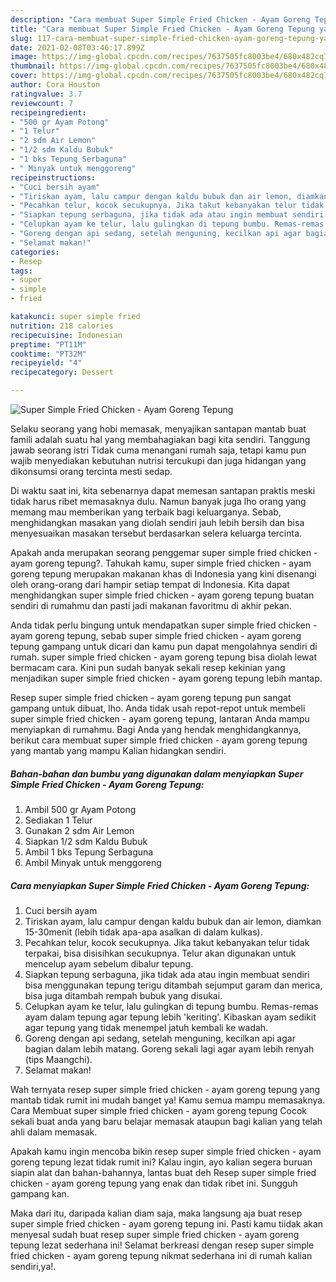```yaml
---
description: "Cara membuat Super Simple Fried Chicken - Ayam Goreng Tepung yang sedap Untuk Jualan"
title: "Cara membuat Super Simple Fried Chicken - Ayam Goreng Tepung yang sedap Untuk Jualan"
slug: 117-cara-membuat-super-simple-fried-chicken-ayam-goreng-tepung-yang-sedap-untuk-jualan
date: 2021-02-08T03:46:17.899Z
image: https://img-global.cpcdn.com/recipes/7637505fc8003be4/680x482cq70/super-simple-fried-chicken-ayam-goreng-tepung-foto-resep-utama.jpg
thumbnail: https://img-global.cpcdn.com/recipes/7637505fc8003be4/680x482cq70/super-simple-fried-chicken-ayam-goreng-tepung-foto-resep-utama.jpg
cover: https://img-global.cpcdn.com/recipes/7637505fc8003be4/680x482cq70/super-simple-fried-chicken-ayam-goreng-tepung-foto-resep-utama.jpg
author: Cora Houston
ratingvalue: 3.7
reviewcount: 7
recipeingredient:
- "500 gr Ayam Potong"
- "1 Telur"
- "2 sdm Air Lemon"
- "1/2 sdm Kaldu Bubuk"
- "1 bks Tepung Serbaguna"
- " Minyak untuk menggoreng"
recipeinstructions:
- "Cuci bersih ayam"
- "Tiriskan ayam, lalu campur dengan kaldu bubuk dan air lemon, diamkan 15-30menit (lebih tidak apa-apa asalkan di dalam kulkas)."
- "Pecahkan telur, kocok secukupnya. Jika takut kebanyakan telur tidak terpakai, bisa disisihkan secukupnya. Telur akan digunakan untuk mencelup ayam sebelum dibalur tepung."
- "Siapkan tepung serbaguna, jika tidak ada atau ingin membuat sendiri bisa menggunakan tepung terigu ditambah sejumput garam dan merica, bisa juga ditambah rempah bubuk yang disukai."
- "Celupkan ayam ke telur, lalu gulingkan di tepung bumbu. Remas-remas ayam dalam tepung agar tepung lebih &#39;keriting&#39;. Kibaskan ayam sedikit agar tepung yang tidak menempel jatuh kembali ke wadah."
- "Goreng dengan api sedang, setelah menguning, kecilkan api agar bagian dalam lebih matang. Goreng sekali lagi agar ayam lebih renyah (tips Maangchi)."
- "Selamat makan!"
categories:
- Resep
tags:
- super
- simple
- fried

katakunci: super simple fried 
nutrition: 218 calories
recipecuisine: Indonesian
preptime: "PT11M"
cooktime: "PT32M"
recipeyield: "4"
recipecategory: Dessert

---
```



![Super Simple Fried Chicken - Ayam Goreng Tepung](https://img-global.cpcdn.com/recipes/7637505fc8003be4/680x482cq70/super-simple-fried-chicken-ayam-goreng-tepung-foto-resep-utama.jpg)

Selaku seorang yang hobi memasak, menyajikan santapan mantab buat famili adalah suatu hal yang membahagiakan bagi kita sendiri. Tanggung jawab seorang istri Tidak cuma menangani rumah saja, tetapi kamu pun wajib menyediakan kebutuhan nutrisi tercukupi dan juga hidangan yang dikonsumsi orang tercinta mesti sedap.

Di waktu  saat ini, kita sebenarnya dapat memesan santapan praktis meski tidak harus ribet memasaknya dulu. Namun banyak juga lho orang yang memang mau memberikan yang terbaik bagi keluarganya. Sebab, menghidangkan masakan yang diolah sendiri jauh lebih bersih dan bisa menyesuaikan masakan tersebut berdasarkan selera keluarga tercinta. 



Apakah anda merupakan seorang penggemar super simple fried chicken - ayam goreng tepung?. Tahukah kamu, super simple fried chicken - ayam goreng tepung merupakan makanan khas di Indonesia yang kini disenangi oleh orang-orang dari hampir setiap tempat di Indonesia. Kita dapat menghidangkan super simple fried chicken - ayam goreng tepung buatan sendiri di rumahmu dan pasti jadi makanan favoritmu di akhir pekan.

Anda tidak perlu bingung untuk mendapatkan super simple fried chicken - ayam goreng tepung, sebab super simple fried chicken - ayam goreng tepung gampang untuk dicari dan kamu pun dapat mengolahnya sendiri di rumah. super simple fried chicken - ayam goreng tepung bisa diolah lewat bermacam cara. Kini pun sudah banyak sekali resep kekinian yang menjadikan super simple fried chicken - ayam goreng tepung lebih mantap.

Resep super simple fried chicken - ayam goreng tepung pun sangat gampang untuk dibuat, lho. Anda tidak usah repot-repot untuk membeli super simple fried chicken - ayam goreng tepung, lantaran Anda mampu menyiapkan di rumahmu. Bagi Anda yang hendak menghidangkannya, berikut cara membuat super simple fried chicken - ayam goreng tepung yang mantab yang mampu Kalian hidangkan sendiri.

<!--inarticleads1-->

##### Bahan-bahan dan bumbu yang digunakan dalam menyiapkan Super Simple Fried Chicken - Ayam Goreng Tepung:

1. Ambil 500 gr Ayam Potong
1. Sediakan 1 Telur
1. Gunakan 2 sdm Air Lemon
1. Siapkan 1/2 sdm Kaldu Bubuk
1. Ambil 1 bks Tepung Serbaguna
1. Ambil  Minyak untuk menggoreng




<!--inarticleads2-->

##### Cara menyiapkan Super Simple Fried Chicken - Ayam Goreng Tepung:

1. Cuci bersih ayam
1. Tiriskan ayam, lalu campur dengan kaldu bubuk dan air lemon, diamkan 15-30menit (lebih tidak apa-apa asalkan di dalam kulkas).
1. Pecahkan telur, kocok secukupnya. Jika takut kebanyakan telur tidak terpakai, bisa disisihkan secukupnya. Telur akan digunakan untuk mencelup ayam sebelum dibalur tepung.
1. Siapkan tepung serbaguna, jika tidak ada atau ingin membuat sendiri bisa menggunakan tepung terigu ditambah sejumput garam dan merica, bisa juga ditambah rempah bubuk yang disukai.
1. Celupkan ayam ke telur, lalu gulingkan di tepung bumbu. Remas-remas ayam dalam tepung agar tepung lebih &#39;keriting&#39;. Kibaskan ayam sedikit agar tepung yang tidak menempel jatuh kembali ke wadah.
1. Goreng dengan api sedang, setelah menguning, kecilkan api agar bagian dalam lebih matang. Goreng sekali lagi agar ayam lebih renyah (tips Maangchi).
1. Selamat makan!




Wah ternyata resep super simple fried chicken - ayam goreng tepung yang mantab tidak rumit ini mudah banget ya! Kamu semua mampu memasaknya. Cara Membuat super simple fried chicken - ayam goreng tepung Cocok sekali buat anda yang baru belajar memasak ataupun bagi kalian yang telah ahli dalam memasak.

Apakah kamu ingin mencoba bikin resep super simple fried chicken - ayam goreng tepung lezat tidak rumit ini? Kalau ingin, ayo kalian segera buruan siapin alat dan bahan-bahannya, lantas buat deh Resep super simple fried chicken - ayam goreng tepung yang enak dan tidak ribet ini. Sungguh gampang kan. 

Maka dari itu, daripada kalian diam saja, maka langsung aja buat resep super simple fried chicken - ayam goreng tepung ini. Pasti kamu tiidak akan menyesal sudah buat resep super simple fried chicken - ayam goreng tepung lezat sederhana ini! Selamat berkreasi dengan resep super simple fried chicken - ayam goreng tepung nikmat sederhana ini di rumah kalian sendiri,ya!.

